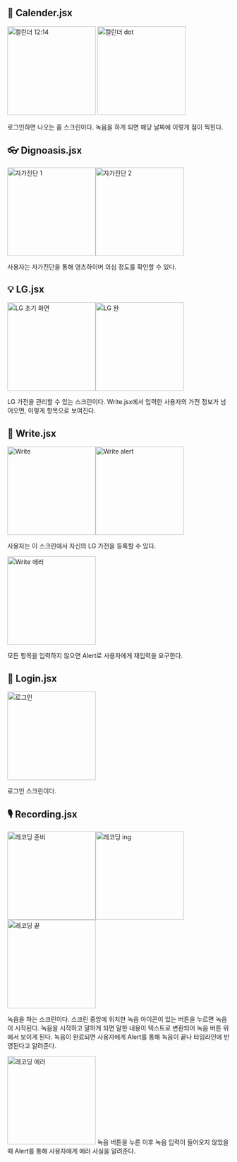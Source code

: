 ## 📅 Calender.jsx
<p>
  <img width="200" alt="캘린더 12:14" src="https://user-images.githubusercontent.com/90544907/207784314-d73dd190-a35b-4117-82a6-878aa8037ccd.png">
  <img width="200" alt="캘린더 dot" src="https://user-images.githubusercontent.com/90544907/207784327-30b5055e-b688-4251-949c-70a759212ca4.png">
</p>
로그인하면 나오는 홈 스크린이다. 녹음을 하게 되면 해당 날짜에 이렇게 점이 찍힌다.

## 👓 Dignoasis.jsx
<img width="200" alt="자가진단 1" src="https://user-images.githubusercontent.com/90544907/207784381-3e93d616-87e4-42f0-9566-af80297561c4.png"><img width="200" alt="자가진단 2" src="https://user-images.githubusercontent.com/90544907/207784385-c59617bb-8c01-4300-8f56-e631e795d9bf.png">

사용자는 자가진단을 통해 영츠하이머 의심 정도를 확인할 수 있다.

## 💡 LG.jsx
<img width="200" alt="LG 초기 화면" src="https://user-images.githubusercontent.com/90544907/207784785-701f583f-61f2-4330-bc61-d56c87f4fd66.png"><img width="200" alt="LG 완" src="https://user-images.githubusercontent.com/90544907/207784793-f323d98b-8418-4f80-bfda-97ebb1698b20.png">

LG 가전을 관리할 수 있는 스크린이다. Write.jsx에서 입력한 사용자의 가전 정보가 넘어오면, 이렇게 항목으로 보여진다.

## 📝 Write.jsx
<img width="200" alt="Write" src="https://user-images.githubusercontent.com/90544907/207784967-d7948316-b879-4f11-9147-296441fa9866.png"><img width="200" alt="Write alert" src="https://user-images.githubusercontent.com/90544907/207784973-b8a3d5e9-b979-462a-996d-12e5bdf2778c.png">

사용자는 이 스크린에서 자신의 LG 가전을 등록할 수 있다.

<img width="200" alt="Write 에러" src="https://user-images.githubusercontent.com/90544907/207784985-fa4cdb82-24da-4a30-b4f3-29c1ae02af5a.png">

모든 항목을 입력하지 않으면 Alert로 사용자에게 재입력을 요구한다.

## 🔐 Login.jsx
<img width="200" alt="로그인" src="https://user-images.githubusercontent.com/90544907/207785123-0fa99d48-6310-4726-9948-f3a813fbafba.png">

로그인 스크린이다.

## 🎙 Recording.jsx
<img width="200" alt="레코딩 준비" src="https://user-images.githubusercontent.com/90544907/207785445-034cd784-d592-4461-b13b-24b8e73d5532.png"><img width="200" alt="레코딩 ing" src="https://user-images.githubusercontent.com/90544907/207785454-495fdbd8-a7b6-4020-bf11-421e10aeb992.png"><img width="200" alt="레코딩 끝" src="https://user-images.githubusercontent.com/90544907/207785471-fa316f9a-fb0c-49cb-a8ab-4dab9a01eb89.png">

녹음을 하는 스크린이다. 스크린 중앙에 위치한 녹음 아이콘이 있는 버튼을 누르면 녹음이 시작된다. 녹음을 시작하고 말하게 되면 말한 내용이 텍스트로 변환되어 녹음 버튼 위에서 보이게 된다. 녹음이 완료되면 사용자에게 Alert를 통해 녹음이 끝나 타임라인에 반영된다고 알려준다.

<img width="200" alt="레코딩 에러" src="https://user-images.githubusercontent.com/90544907/207785507-eed09a94-5e43-4250-95f0-06e5dc575724.png">
녹음 버튼을 누른 이후 녹음 입력이 들어오지 않았을 때 Alert를 통해 사용자에게 에러 사실을 알려준다.



